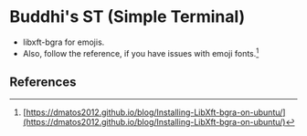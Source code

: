 # Buddhi's ST (Simple Terminal)
- libxft-bgra for emojis.
- Also, follow the reference, if you have issues with emoji fonts.[^1]

## References
[^1]: [https://dmatos2012.github.io/blog/Installing-LibXft-bgra-on-ubuntu/](https://dmatos2012.github.io/blog/Installing-LibXft-bgra-on-ubuntu/)

